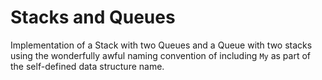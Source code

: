 # Stacks and Queues

Implementation of a Stack with two Queues and a Queue
with two stacks using the wonderfully awful naming
convention of including `My` as part of the self-defined
data structure name.
